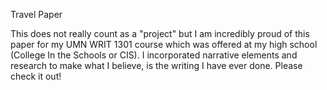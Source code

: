 Travel Paper

This does not really count as a "project" but I am incredibly proud of this paper for my UMN WRIT 1301 course which was offered at my high school (College In the Schools or CIS). I incorporated narrative elements and research to make what I believe, is the writing I have ever done. Please check it out!
